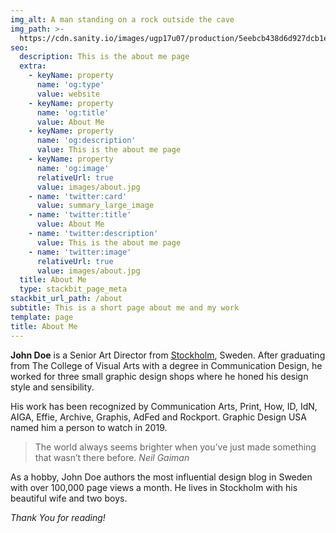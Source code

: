 ```yaml
---
img_alt: A man standing on a rock outside the cave
img_path: >-
  https://cdn.sanity.io/images/ugp17u07/production/5eebcb438d6d927dcb1e82e167df806dc5655f51-1200x750.jpg
seo:
  description: This is the about me page
  extra:
    - keyName: property
      name: 'og:type'
      value: website
    - keyName: property
      name: 'og:title'
      value: About Me
    - keyName: property
      name: 'og:description'
      value: This is the about me page
    - keyName: property
      name: 'og:image'
      relativeUrl: true
      value: images/about.jpg
    - name: 'twitter:card'
      value: summary_large_image
    - name: 'twitter:title'
      value: About Me
    - name: 'twitter:description'
      value: This is the about me page
    - name: 'twitter:image'
      relativeUrl: true
      value: images/about.jpg
  title: About Me
  type: stackbit_page_meta
stackbit_url_path: /about
subtitle: This is a short page about me and my work
template: page
title: About Me
---
```


**John Doe** is a Senior Art Director from [Stockholm](https://en.wikipedia.org/wiki/Stockholm), Sweden. After graduating from The College of Visual Arts with a degree in Communication Design, he worked for three small graphic design shops where he honed his design style and sensibility.

His work has been recognized by Communication Arts, Print, How, ID, IdN, AIGA, Effie, Archive, Graphis, AdFed and Rockport. Graphic Design USA named him a person to watch in 2019.

>The world always seems brighter when you’ve just made something that wasn’t there before. <cite>Neil Gaiman</cite>

As a hobby, John Doe authors the most influential design blog in Sweden with over 100,000 page views a month. He lives in Stockholm with his beautiful wife and two boys.

*Thank You for reading!*
